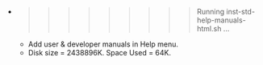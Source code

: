 * >>>>>>>>> Running inst-std-help-manuals-html.sh ...
  * Add user & developer manuals in Help menu.
  * Disk size = 2438896K. Space Used = 64K.
